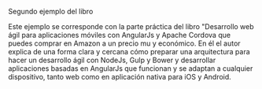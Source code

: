 Segundo ejemplo del libro

Este ejemplo se corresponde con la parte práctica del libro "Desarrollo web ágil para aplicaciones móviles con AngularJs y Apache Cordova que puedes comprar en Amazon a un precio mu   y económico. En él el autor explica de una forma clara y cercana cómo preparar una arquitectura para hacer un desarrollo ágil con NodeJs, Gulp y Bower y desarrollar aplicaciones basadas en AngularJs que funcionan y se adaptan a cualquier dispositivo, tanto web como en aplicación nativa para iOS y Android.     